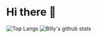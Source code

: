 # Hi there 👋
![Top Langs](https://github-readme-stats.vercel.app/api/top-langs/?username=billyateallcookies&langs_count=4&theme=radical)
![Billy's github stats](https://github-readme-stats.vercel.app/api?username=billyateallcookies&theme=radical&show_icons=true)
